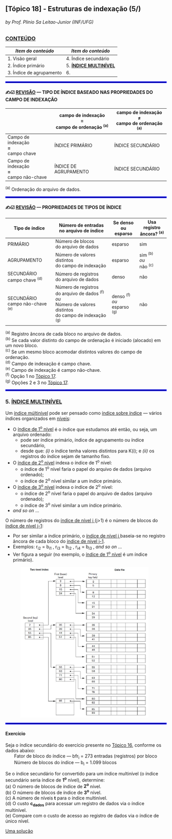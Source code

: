 ## [Tópico 18] - Estruturas de indexação (5/)
###### *by Prof. Plinio Sa Leitao-Junior (INF/UFG)*

### <ins>CONTEÚDO</ins>

|_Item do conteúdo_|_Item do conteúdo_|
|-|-|
|1. Visão geral|4. Índice secundário|
|2. Índice primário|5. <ins>**ÍNDICE MULTINÍVEL**</ins>|
|3. Índice de agrupamento|6. |

<hr style="border:2px solid blue">

#### &#x270D;&#9745; <ins>REVISÃO</ins> &#8212; TIPO DE ÍNDICE BASEADO NAS PROPRIEDADES DO CAMPO DE INDEXAÇÃO

||campo de indexação<br>**&#61;**<br>campo de ordenação <sup>(a)</sup>|campo de indexação<br>**&#8800;**<br>campo de ordenação <sup>(a)</sup>|
|-|-|-|
|Campo de indexação<br>**&#61;**<br>campo chave|ÍNDICE PRIMÁRIO|ÍNDICE SECUNDÁRIO|
|Campo de indexação<br>**&#61;**<br>campo não-chave|ÍNDICE DE AGRUPAMENTO|ÍNDICE SECUNDÁRIO|

<sup>(a)</sup> Ordenação do arquivo de dados.<br>

<hr style="border:2px solid blue">

#### &#x270D;&#9745; <ins>REVISÃO</ins> &#8212; PROPRIEDADES DE TIPOS DE ÍNDICE

|Tipo de índice|Número de entradas<br>no arquivo de índice|Se denso<br>ou esparso|Usa registro<br>âncora? <sup>(a)</sup>|
|-|-|-|-|
|PRIMÁRIO|Número de blocos<br>do arquivo de dados|esparso|sim|
|AGRUPAMENTO|Número de valores distintos<br>do campo de indexação|esparso|sim <sup>(b)</sup><br>_ou_<br>não <sup>(c)</sup>|
|SECUNDÁRIO<br>campo chave <sup>(d)</sup>|Número de registros<br>do arquivo de dados|denso|não|
|SECUNDÁRIO<br>campo não-chave <sup>(e)</sup>|Número de registros<br>do arquivo de dados <sup>(f)</sup><br>_ou_<br>Número de valores distintos<br>do campo de indexação <sup>(g)</sup>|denso <sup>(f)</sup><br>_ou_<br>esparso <sup>(g)</sup>|não|

<sup>(a)</sup> Registro âncora de cada bloco no arquivo de dados.<br>
<sup>(b)</sup> Se cada valor distinto do campo de ordenação é iniciado (alocado) em um novo bloco.<br>
<sup>(c)</sup> Se um mesmo bloco acomodar distintos valores do campo de ordenação.<br>
<sup>(d)</sup> Campo de indexação é campo chave.<br>
<sup>(e)</sup> Campo de indexação é campo não-chave.<br>
<sup>(f)</sup> Opção 1 no [Tópico 17](./topico-17.md).<br>
<sup>(g)</sup> Opções 2 e 3 no [Tópico 17](./topico-17.md).<br>

<hr style="border:2px solid blue">

### 5. <ins>ÍNDICE MULTINÍVEL</ins>

Um <ins>índice múltinível</ins> pode ser pensado como <ins>índice sobre índice</ins> &#8213; vários índices organizados em <ins>níveis</ins>:
- O <ins>índice de 1<sup>o</sup> nível</ins> é o índice que estudamos até então, ou seja, um arquivo ordenado:
  - pode ser índice primário, índice de agrupamento ou índice secundário,
  - desde que: _(i)_ o índice tenha valores distintos para K(i); e _(ii)_ os registros do índice sejam de tamanho fixo.
- O <ins>índice de 2<sup>o</sup> nível</ins> indexa o índice de 1<sup>o</sup> nível:
  - o índice de 1<sup>o</sup> nível faria o papel do arquivo de dados (arquivo ordenado);
  - o índice de 2<sup>o</sup> nível similar a um índice primário.
- O <ins>índice de 3<sup>o</sup> nível</ins> indexa o índice de 2<sup>o</sup> nível:
  - o índice de 2<sup>o</sup> nível faria o papel do arquivo de dados (arquivo ordenado);
  - o índice de 3<sup>o</sup> nível similar a um índice primário.
- _and so on_ ...

O número de registros do <ins>índice de nível j </ins> (j>1) é o número de blocos do <ins>índice de nível j-1</ins>:
- Por ser similar a índice primário, o <ins>índice de nível j </ins> baseia-se no registro âncora de cada bloco do <ins>índice de nível j-1</ins>.
- Exemplos: r<sub>i2</sub> = b<sub>i1</sub> , r<sub>i3</sub> = b<sub>i2</sub> , r<sub>i4</sub> = b<sub>i3</sub> , _and so on_ ...
- Ver figura a seguir (no exemplo, o <ins>índice de 1<sup>o</sup> nível</ins> é um índice primário).

&nbsp;&nbsp;&nbsp;&nbsp;&nbsp;&nbsp;&nbsp;&nbsp;&nbsp;&nbsp;&nbsp;&nbsp;<img src="../media/arquivo-39.jpg" width="400">

<hr style="border:2px solid blue">

#### Exercício

Seja o índice secundário do exercício presente no [Tópico 16](./topico-16.md), conforme os dados abaixo:<br>
&nbsp;&nbsp;&nbsp;&nbsp;&nbsp;&nbsp; Fator de bloco do índice &#8213; bfr<sub>i</sub> = 273 entradas (registros) por bloco<br>
&nbsp;&nbsp;&nbsp;&nbsp;&nbsp;&nbsp; Número de blocos do índice &#8213; b<sub>i</sub> = 1.099 blocos<br>

Se o índice secundário for convertido para um índice multinível (o índice secundário seria índice de **1<sup>o</sup>** nível), determine:<br>
(a) O número de blocos de índice de **2<sup>o</sup>** nível.<br>
(b) O número de blocos de índice de **3<sup>o</sup>** nível.<br>
(c) A número de níveis **t** para o índice multinível.<br>
(d) O custo **c<sub>dados</sub>** para acessar um registro de dados via o índice multinível.<br>
(e) Compare com o custo de acesso ao registro de dados via o índice de único nível.

[Uma solução](./topico-18solucao-01.md)
